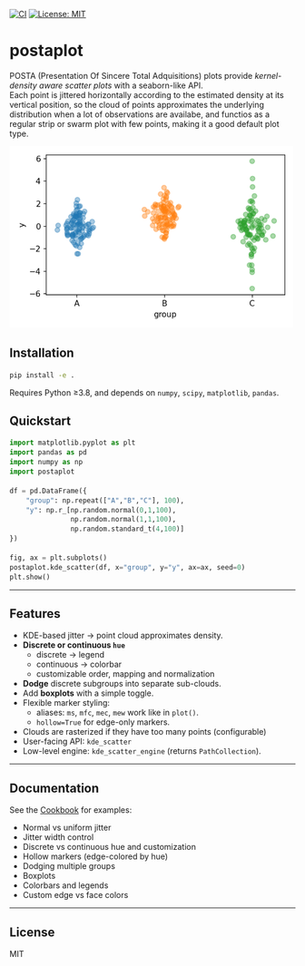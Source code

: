 [![CI](https://github.com/mwappner/postaplot/actions/workflows/ci.yml/badge.svg)](https://github.com/mwappner/postaplot/actions/workflows/ci.yml)
[![License: MIT](https://img.shields.io/badge/License-MIT-yellow.svg)](LICENSE)

# postaplot

POSTA (Presentation Of Sincere Total Adquisitions) plots provide *kernel-density aware scatter plots* with a seaborn-like API.  
Each point is jittered horizontally according to the estimated density at its vertical position, so the cloud of points approximates the underlying distribution when a lot of observations are availabe, and functios as a regular strip or swarm plot with few points, making it a good default plot type.

<img src="docs/figures/basic_example.png" width="500">

## Installation

```bash
pip install -e .
```

Requires Python ≥3.8, and depends on `numpy`, `scipy`, `matplotlib`, `pandas`.

## Quickstart

```python
import matplotlib.pyplot as plt
import pandas as pd
import numpy as np
import postaplot

df = pd.DataFrame({
    "group": np.repeat(["A","B","C"], 100),
    "y": np.r_[np.random.normal(0,1,100),
               np.random.normal(1,1,100),
               np.random.standard_t(4,100)]
})

fig, ax = plt.subplots()
postaplot.kde_scatter(df, x="group", y="y", ax=ax, seed=0)
plt.show()
```

---

## Features

* KDE-based jitter → point cloud approximates density.
* **Discrete or continuous `hue`**
  * discrete → legend
  * continuous → colorbar
  * customizable order, mapping and normalization
* **Dodge** discrete subgroups into separate sub-clouds.
* Add **boxplots** with a simple toggle.
* Flexible marker styling:
  * aliases: `ms`, `mfc`, `mec`, `mew` work like in `plot()`.
  * `hollow=True` for edge-only markers.
* Clouds are rasterized if they have too many points (configurable)
* User-facing API: `kde_scatter`
* Low-level engine: `kde_scatter_engine` (returns `PathCollection`).

---

## Documentation

See the [Cookbook](docs/cookbook.md) for examples:

* Normal vs uniform jitter
* Jitter width control
* Discrete vs continuous hue and customization
* Hollow markers (edge-colored by hue)
* Dodging multiple groups
* Boxplots
* Colorbars and legends
* Custom edge vs face colors

---

## License

MIT
